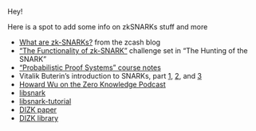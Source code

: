 Hey!

Here is a spot to add some info on zkSNARKs stuff and more

* [What are zk-SNARKs?](https://z.cash/technology/zksnarks.html) from the zcash blog
* [“The Functionality of zk-SNARK”](http://qed-it.com/2017/07/challenge-one-the-functionality-of-zk-snark/) challenge set in “The Hunting of the SNARK”
* [“Probabilistic Proof Systems” course notes](http://people.cs.georgetown.edu/jthaler/COSC544.html)
* Vitalik Buterin’s introduction to SNARKs, part [1](https://medium.com/@VitalikButerin/quadratic-arithmetic-programs-from-zero-to-hero-f6d558cea649), [2](https://medium.com/@VitalikButerin/exploring-elliptic-curve-pairings-c73c1864e627), and [3](https://medium.com/@VitalikButerin/zk-snarks-under-the-hood-b33151a013f6)
* [Howard Wu on the Zero Knowledge Podcast](https://www.zeroknowledge.fm/38)
* [libsnark](https://github.com/scipr-lab/libsnark)
* [libsnark-tutorial](https://github.com/howardwu/libsnark-tutorial)
* [DIZK paper](https://eprint.iacr.org/2018/691)
* [DIZK library](https://github.com/scipr-lab/dizk)
